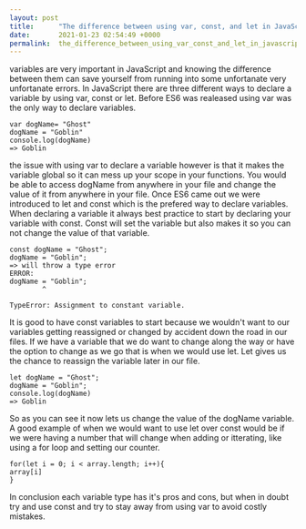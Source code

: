 ```yaml
---
layout: post
title:      "The difference between using var, const, and let in JavaScript"
date:       2021-01-23 02:54:49 +0000
permalink:  the_difference_between_using_var_const_and_let_in_javascript
---
```


variables are very important in JavaScript and knowing the difference between them can save yourself from running into some unfortanate very unfortanate errors. In JavaScript there are three different ways to declare a variable by using var, const or let. Before ES6 was realeased using var was the only way to declare variables. 

```
var dogName= "Ghost"
dogName = "Goblin" 
console.log(dogName) 
=> Goblin 

``` 

the issue with using var to declare a variable however is that it makes the variable global so it can mess up your scope in your functions. You would be able to access dogName from anywhere in your file and change the value of it from anywhere in your file. Once ES6 came out we were introduced to let and const which is the prefered way to declare variables. 
When declaring a variable it always best practice to start by declaring your variable with const. Const will set the variable but also makes it so you can not change the value of that variable. 
```
const dogName = "Ghost";
dogName = "Goblin";
=> will throw a type error 
ERROR:
dogName = "Goblin";
        ^

TypeError: Assignment to constant variable.
```

It is good to have const variables to start because we wouldn't want to our variables getting reassigned or changed by accident down the road in our files. If we have a variable that we do want to change along the way or have the option to change as we go that is when we would use let. Let gives us the chance to reassign the variable later in our file. 
```
let dogName = "Ghost";
dogName = "Goblin";
console.log(dogName) 
=> Goblin
```
So as you can see it now lets us change the value of the dogName variable. A good example of when we would want to use let over const would be if we were having a number that will change when adding or itterating, like using a for loop and setting our counter. 
```
for(let i = 0; i < array.length; i++){
array[i]
}
```

In conclusion each variable type has it's pros and cons, but when in doubt try and use const and try to stay away from using var to avoid costly mistakes. 

